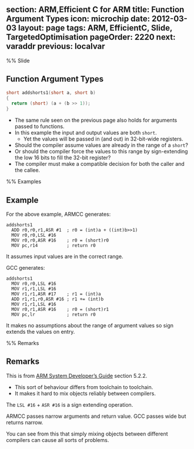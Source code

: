 section: ARM,Efficient C for ARM
title: Function Argument Types
icon: microchip
date: 2012-03-03
layout: page
tags: ARM, EfficientC, Slide, TargetedOptimisation
pageOrder: 2220
next: varaddr
previous: localvar
----

%% Slide

## Function Argument Types

``` c
short addshorts1(short a, short b)
{
  return (short) (a + (b >> 1));
}
```

* The same rule seen on the previous page also holds for arguments passed to functions.
* In this example the input and output values are both `short`.
  * Yet the values will be passed in (and out) in 32-bit-wide registers.
* Should the compiler assume values are already in the range of a `short`?
* Or should the compiler force the values to this range by sign-extending the low 16 bits to fill the 32-bit register?
* The compiler must make a compatible decision for both the caller and the callee.

%% Examples

## Example

For the above example, ARMCC generates:

``` arm
addshorts1
  ADD r0,r0,r1,ASR #1  ; r0 = (int)a + ((int)b>>1)
  MOV r0,r0,LSL #16
  MOV r0,r0,ASR #16    ; r0 = (short)r0
  MOV pc,r14           ; return r0
```

It assumes input values are in the correct range.

GCC generates:

``` arm
addshorts1
  MOV r0,r0,LSL #16
  MOV r1,r1,LSL #16
  MOV r1,r1,ASR #17    ; r1 = (int)a
  ADD r1,r1,r0,ASR #16 ; r1 += (int)b
  MOV r1,r1,LSL #16
  MOV r0,r1,ASR #16    ; r0 = (short)r1
  MOV pc,lr            ; return r0
```

It makes no assumptions about the range of argument values so sign extends the values on entry.

%% Remarks

## Remarks

This is from [ARM System Developer’s Guide](references.html#asdg) section 5.2.2.

* This sort of behaviour differs from toolchain to toolchain.
* It makes it hard to mix objects reliably between compilers.

The `LSL #16` + `ASR #16` is a sign extending operation.

ARMCC passes narrow arguments and return value. GCC passes wide but returns narrow.

You can see from this that simply mixing objects between different compilers can cause all sorts of problems.
